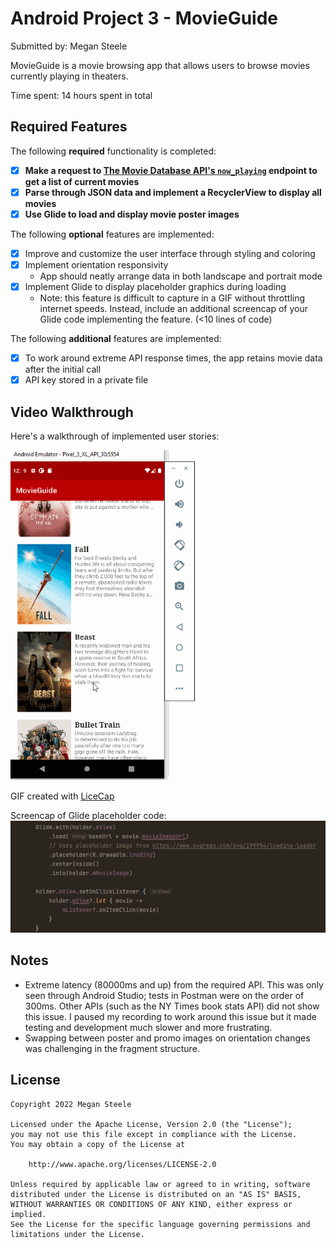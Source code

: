 # Android Project 3 - MovieGuide

Submitted by: Megan Steele

MovieGuide is a movie browsing app that allows users to browse movies currently playing in theaters.

Time spent: 14 hours spent in total

## Required Features

The following **required** functionality is completed:

- [X] **Make a request to [The Movie Database API's `now_playing`](https://developers.themoviedb.org/3/movies/get-now-playing) endpoint to get a list of current movies**
- [X] **Parse through JSON data and implement a RecyclerView to display all movies**
- [X] **Use Glide to load and display movie poster images**

The following **optional** features are implemented:

- [X] Improve and customize the user interface through styling and coloring
- [X] Implement orientation responsivity
  - App should neatly arrange data in both landscape and portrait mode
- [X] Implement Glide to display placeholder graphics during loading
  - Note: this feature is difficult to capture in a GIF without throttling internet speeds.  Instead, include an additional screencap of your Glide code implementing the feature.  (<10 lines of code)

The following **additional** features are implemented:

- [X] To work around extreme API response times, the app retains movie data after the initial call
- [X] API key stored in a private file 

## Video Walkthrough

Here's a walkthrough of implemented user stories:

<img src='movies.gif' title='Video Walkthrough' width='' alt='Video Walkthrough' />

GIF created with [LiceCap](http://www.cockos.com/licecap/)

Screencap of Glide placeholder code: 
<img src='loadingImage.PNG' title='Placeholder implementation' width='' alt='Placeholder implementation' />

## Notes

- Extreme latency (80000ms and up) from the required API. This was only seen through Android Studio; tests in Postman were on the order of 300ms. Other APIs (such as the NY Times book stats API) did not show this issue. I paused my recording to work around this issue but it made testing and development much slower and more frustrating. 
- Swapping between poster and promo images on orientation changes was challenging in the fragment structure.

## License

    Copyright 2022 Megan Steele

    Licensed under the Apache License, Version 2.0 (the "License");
    you may not use this file except in compliance with the License.
    You may obtain a copy of the License at

        http://www.apache.org/licenses/LICENSE-2.0

    Unless required by applicable law or agreed to in writing, software
    distributed under the License is distributed on an "AS IS" BASIS,
    WITHOUT WARRANTIES OR CONDITIONS OF ANY KIND, either express or implied.
    See the License for the specific language governing permissions and
    limitations under the License.